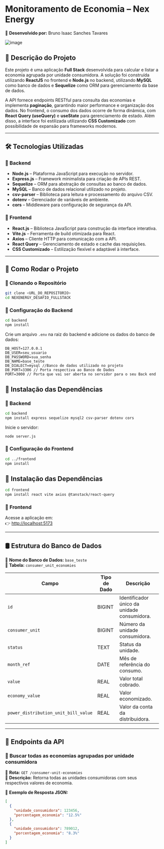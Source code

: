# **Monitoramento de Economia – Nex Energy**  
📌 **Desenvolvido por:** Bruno Isaac Sanches Tavares  

![image](https://github.com/user-attachments/assets/adeded05-b772-43b7-be31-737a748364c2)


## **📌 Descrição do Projeto**  
Este projeto é uma aplicação **Full Stack** desenvolvida para calcular e listar a economia agrupada por unidade consumidora. A solução foi construída utilizando **ReactJS** no frontend e **Node.js** no backend, utilizando **MySQL** como banco de dados e **Sequelize** como ORM para gerenciamento da base de dados.  

A API fornece endpoints RESTful para consulta das economias e implementa **paginação**, garantindo maior performance e organização dos dados. No frontend, o consumo dos dados ocorre de forma dinâmica, com **React Query (useQuery)** e **useState** para gerenciamento de estado. Além disso, a interface foi estilizada utilizando **CSS Customizado** com possibilidade de expansão para frameworks modernos.  

---

## **🛠️ Tecnologias Utilizadas**  

### **📌 Backend**  
- **Node.js** – Plataforma JavaScript para execução no servidor.  
- **Express.js** – Framework minimalista para criação de APIs REST.  
- **Sequelize** – ORM para abstração de consultas ao banco de dados.  
- **MySQL** – Banco de dados relacional utilizado no projeto.  
- **csv-parser** – Biblioteca para leitura e processamento do arquivo CSV.  
- **dotenv** – Gerenciador de variáveis de ambiente.  
- **cors** – Middleware para configuração de segurança da API.  

### **📌 Frontend**  
- **React.js** – Biblioteca JavaScript para construção da interface interativa.  
- **Vite.js** – Ferramenta de build otimizada para React.  
- **Axios** – Cliente HTTP para comunicação com a API.  
- **React Query** – Gerenciamento de estado e cache das requisições.  
- **CSS Customizado** – Estilização flexível e adaptável à interface.  

---

## **🚀 Como Rodar o Projeto**  

### **📌 Clonando o Repositório**
```bash
git clone <URL_DO_REPOSITORIO>
cd NEXENERGY_DESAFIO_FULLSTACK
```

### **📌 Configuração do Backend**  
```bash
cd backend
npm install
```

Crie um arquivo `.env` na raiz do backend e adicione os dados do banco de dados:  
```
DB_HOST=127.0.0.1
DB_USER=seu_usuario
DB_PASSWORD=sua_senha
DB_NAME=base_teste  
DB_DIALECT=mysql //Banco de dados utilizado no projeto
DB_PORT=3306 // Porta respectiva ao Banco de Dados
PORT=3000 // Porta que vai ser aberta no servidor para o seu Back end
```
## **📌 Instalação das Dependências**  

### **📌 Backend**  
```bash
cd backend
npm install express sequelize mysql2 csv-parser dotenv cors
```
Inicie o servidor:  
```bash
node server.js
```

### **📌 Configuração do Frontend**  
```bash
cd ../frontend
npm install
```
## **📌 Instalação das Dependências**
```bash
cd frontend
npm install react vite axios @tanstack/react-query
```
### **📌 Frontend**

Acesse a aplicação em:  
👉 [http://localhost:5173](http://localhost:5173)

---

## **🛢️ Estrutura do Banco de Dados**  

📌 **Nome do Banco de Dados:** `base_teste`  
📌 **Tabela:** `consumer_unit_economies`  

| **Campo**                                | **Tipo de Dado** | **Descrição**                                    |
|------------------------------------------|------------------|------------------------------------------------|
| `id`                                     | BIGINT           | Identificador único da unidade consumidora.     |
| `consumer_unit`                          | BIGINT           | Número da unidade consumidora.                 |
| `status`                                 | TEXT             | Status da unidade.                             |
| `month_ref`                              | DATE             | Mês de referência do consumo.                  |
| `value`                                  | REAL             | Valor total cobrado.                           |
| `economy_value`                          | REAL             | Valor economizado.                             |
| `power_distribution_unit_bill_value`     | REAL             | Valor da conta da distribuidora.               |

---

## **📡 Endpoints da API**  

### **🔹 Buscar todas as economias agrupadas por unidade consumidora**
📌 **Rota:** `GET /consumer-unit-economies`  
📌 **Descrição:** Retorna todas as unidades consumidoras com seus respectivos valores de economia. 

📌 **Exemplo de Resposta JSON:**  
```json
[
  {
    "unidade_consumidora": 123456,
    "porcentagem_economia": "12.5%"
  },
  {
    "unidade_consumidora": 789012,
    "porcentagem_economia": "8.3%"
  }
]
```
